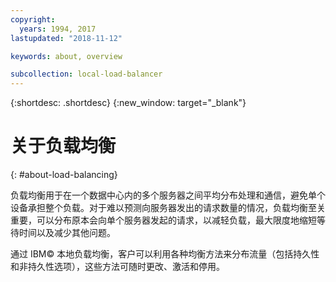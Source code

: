 ```yaml
---
copyright:
  years: 1994, 2017
lastupdated: "2018-11-12"

keywords: about, overview

subcollection: local-load-balancer
---
```


{:shortdesc: .shortdesc}
{:new_window: target="_blank"}

# 关于负载均衡
{: #about-load-balancing}

负载均衡用于在一个数据中心内的多个服务器之间平均分布处理和通信，避免单个设备承担整个负载。对于难以预测向服务器发出的请求数量的情况，负载均衡至关重要，可以分布原本会向单个服务器发起的请求，以减轻负载，最大限度地缩短等待时间以及减少其他问题。

通过 IBM© 本地负载均衡，客户可以利用各种均衡方法来分布流量（包括持久性和非持久性选项），这些方法可随时更改、激活和停用。
